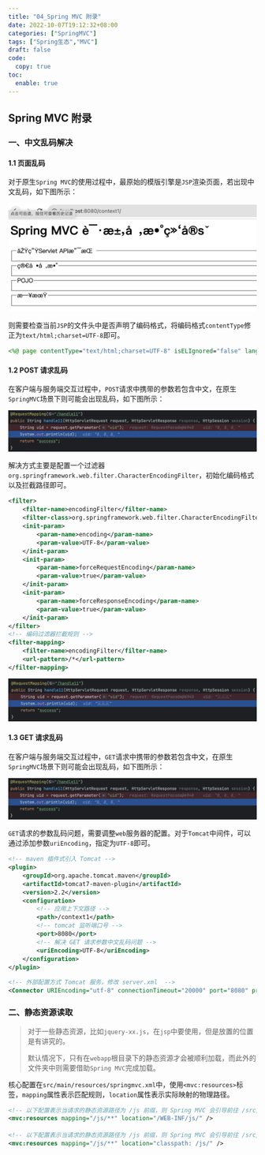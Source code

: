 ```yaml
---
title: "04_Spring MVC 附录"
date: 2022-10-07T19:12:32+08:00
categories: ["SpringMVC"]
tags: ["Spring生态","MVC"]
draft: false
code:
  copy: true
toc:
  enable: true
---
```


## Spring MVC 附录

### 一、中文乱码解决

#### 1.1 页面乱码

对于原生`Spring MVC`的使用过程中，最原始的模版引擎是`JSP`渲染页面，若出现中文乱码，如下图所示：

![image-20231112171157734](../images/image-20231112171157734.png)

则需要检查当前`JSP`的文件头中是否声明了编码格式，将编码格式`contentType`修正为`text/html;charset=UTF-8`即可。

```jsp
<%@ page contentType="text/html;charset=UTF-8" isELIgnored="false" language="java" %>
```

#### 1.2 POST 请求乱码

在客户端与服务端交互过程中，`POST`请求中携带的参数若包含中文，在原生`SpringMVC`场景下则可能会出现乱码，如下图所示：

![image-20231114215150090](../images/image-20231114215150090.png)

解决方式主要是配置一个过滤器`org.springframework.web.filter.CharacterEncodingFilter`，初始化编码格式以及拦截路径即可。

```xml
<filter>
    <filter-name>encodingFilter</filter-name>
    <filter-class>org.springframework.web.filter.CharacterEncodingFilter</filter-class>
    <init-param>
        <param-name>encoding</param-name>
        <param-value>UTF-8</param-value>
    </init-param>
    <init-param>
        <param-name>forceRequestEncoding</param-name>
        <param-value>true</param-value>
    </init-param>
    <init-param>
        <param-name>forceResponseEncoding</param-name>
        <param-value>true</param-value>
    </init-param>
</filter>
<!-- 编码过滤器拦截规则 -->
<filter-mapping>
    <filter-name>encodingFilter</filter-name>
    <url-pattern>/*</url-pattern>
</filter-mapping>
```

![image-20231114220553166](../images/image-20231114220553166.png)

#### 1.3 GET 请求乱码

在客户端与服务端交互过程中，`GET`请求中携带的参数若包含中文，在原生`SpringMVC`场景下则可能会出现乱码，如下图所示：

![image-20231114215150090](../images/image-20231114215150090.png)

`GET`请求的参数乱码问题，需要调整`web`服务器的配置。对于`Tomcat`中间件，可以通过添加参数`uriEncoding`，指定为`UTF-8`即可。

```xml
<!-- maven 插件式引入 Tomcat -->
<plugin>
    <groupId>org.apache.tomcat.maven</groupId>
    <artifactId>tomcat7-maven-plugin</artifactId>
    <version>2.2</version>
    <configuration>
        <!-- 应用上下文路径 -->
        <path>/context1</path>
        <!-- tomcat 监听端口号 -->
        <port>8080</port>
        <!-- 解决 GET 请求参数中文乱码问题 -->
        <uriEncoding>UTF-8</uriEncoding>
    </configuration>
</plugin>
```

```xml
<!-- 外部配置方式 Tomcat 服务，修改 server.xml  -->
<Connector URIEncoding="utf-8" connectionTimeout="20000" port="8080" protocol="HTTP/1.1" redirectPort="8443"/>
```

### 二、静态资源读取

> 对于一些静态资源，比如`jquery-xx.js`，在`jsp`中要使用，但是放置的位置是有讲究的。
>
> 默认情况下，只有在`webapp`根目录下的静态资源才会被顺利加载，而此外的文件夹中则需要借助`Spring MVC`完成加载。

核心配置在`src/main/resources/springmvc.xml`中，使用`<mvc:resources>`标签，`mapping`属性表示匹配规则，`location`属性表示实际映射的物理路径。

```xml
<!-- 以下配置表示当请求的静态资源路径为 /js 前缀，则 Spring MVC 会引导前往 /src/main/webapp/WEB-INF/js/ 目录下寻找静态资源-->
<mvc:resources mapping="/js/**" location="/WEB-INF/js/" />

<!-- 以下配置表示当请求的静态资源路径为 /js 前缀，则 Spring MVC 会引导前往 /src/main/resources/js/ 目录下寻找静态资源-->
<mvc:resources mapping="/js/**" location="classpath: /js/" />
```

